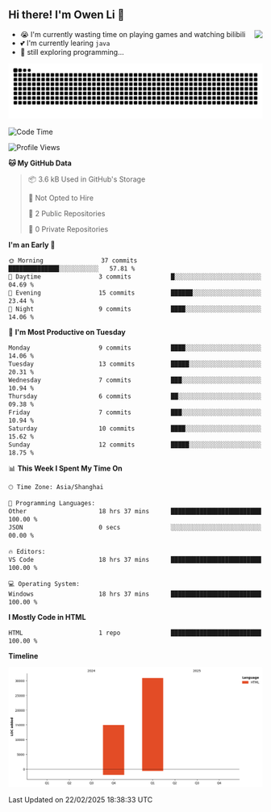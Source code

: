 ## Hi there! I'm Owen Li 👋

<a href="https://github.com/owenllli">
  <img align="right" src="https://github-readme-stats.vercel.app/api/top-langs/?username=owenllli&layout=normal" />
</a>

- 😭 I'm currently wasting time on playing games and watching bilibili
- 💕 I'm currently learing `java`
- 🤔 still exploring programming...

<!--
![Top Langs](https://github-readme-stats.vercel.app/api/top-langs/?username=owenllli&layout=normal)
-->

<picture>
  <source media="(prefers-color-scheme: dark)" srcset="https://raw.githubusercontent.com/owenllli/owenllli/output/github-snake-dark.svg" />
  <source media="(prefers-color-scheme: light)" srcset="https://raw.githubusercontent.com/owenllli/owenllli/output/github-snake.svg" />
  <img alt="github-snake" src="https://raw.githubusercontent.com/owenllli/owenllli/output/github-snake.svg" />
</picture>

<!--START_SECTION:waka-->
![Code Time](http://img.shields.io/badge/Code%20Time-90%20hrs%2050%20mins-blue)

![Profile Views](http://img.shields.io/badge/Profile%20Views-0-blue)

**🐱 My GitHub Data** 

> 📦 3.6 kB Used in GitHub's Storage 
 > 
> 🚫 Not Opted to Hire
 > 
> 📜 2 Public Repositories 
 > 
> 🔑 0 Private Repositories 
 > 
**I'm an Early 🐤** 

```text
🌞 Morning                37 commits          ██████████████░░░░░░░░░░░   57.81 % 
🌆 Daytime                3 commits           █░░░░░░░░░░░░░░░░░░░░░░░░   04.69 % 
🌃 Evening                15 commits          ██████░░░░░░░░░░░░░░░░░░░   23.44 % 
🌙 Night                  9 commits           ████░░░░░░░░░░░░░░░░░░░░░   14.06 % 
```
📅 **I'm Most Productive on Tuesday** 

```text
Monday                   9 commits           ████░░░░░░░░░░░░░░░░░░░░░   14.06 % 
Tuesday                  13 commits          █████░░░░░░░░░░░░░░░░░░░░   20.31 % 
Wednesday                7 commits           ███░░░░░░░░░░░░░░░░░░░░░░   10.94 % 
Thursday                 6 commits           ██░░░░░░░░░░░░░░░░░░░░░░░   09.38 % 
Friday                   7 commits           ███░░░░░░░░░░░░░░░░░░░░░░   10.94 % 
Saturday                 10 commits          ████░░░░░░░░░░░░░░░░░░░░░   15.62 % 
Sunday                   12 commits          █████░░░░░░░░░░░░░░░░░░░░   18.75 % 
```


📊 **This Week I Spent My Time On** 

```text
🕑︎ Time Zone: Asia/Shanghai

💬 Programming Languages: 
Other                    18 hrs 37 mins      █████████████████████████   100.00 % 
JSON                     0 secs              ░░░░░░░░░░░░░░░░░░░░░░░░░   00.00 % 

🔥 Editors: 
VS Code                  18 hrs 37 mins      █████████████████████████   100.00 % 

💻 Operating System: 
Windows                  18 hrs 37 mins      █████████████████████████   100.00 % 
```

**I Mostly Code in HTML** 

```text
HTML                     1 repo              █████████████████████████   100.00 % 
```



**Timeline**

![Lines of Code chart](https://raw.githubusercontent.com/owenllli/owenllli/main/assets/bar_graph.png)


 Last Updated on 22/02/2025 18:38:33 UTC
<!--END_SECTION:waka-->
